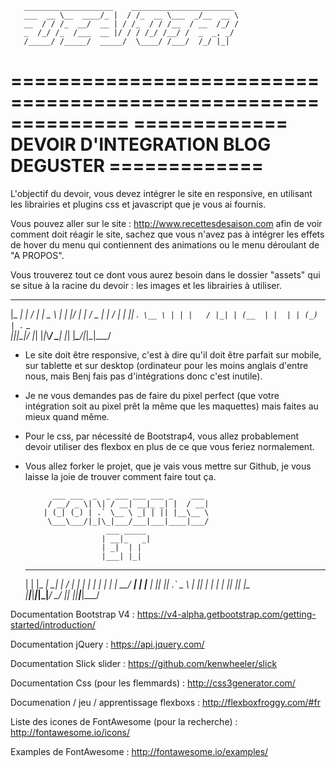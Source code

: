        ____________________    _______________________ 
       ___  __ \__  ____/_ |  / /_  __ \___  _/__  __ \
       __  / / /_  __/  __ | / /_  / / /__  / __  /_/ /
       _  /_/ /_  /___  __ |/ / / /_/ /__/ /  _  _, _/ 
       /_____/ /_____/  _____/  \____/ /___/  /_/ |_|  
                                                      

==============================================================
============= DEVOIR D'INTEGRATION BLOG DEGUSTER =============
==============================================================

L'objectif du devoir, vous devez intégrer le site en 
responsive, en utilisant les librairies et plugins css et 
javascript que je vous ai fournis.

Vous pouvez aller sur le site :
http://www.recettesdesaison.com
afin de voir comment doit réagir le site, sachez que vous
n'avez pas à intégrer les effets de hover du menu qui 
contiennent des animations ou le menu déroulant de 
"A PROPOS".

Vous trouverez tout ce dont vous aurez besoin dans le dossier 
"assets" qui se situe à la racine du devoir : les images et 
les librairies à utiliser.


   ___ _  _ ___ _____ ___ _   _  ___ _____ ___ ___  _  _ ___ 
  |_ _| \| / __|_   _| _ \ | | |/ __|_   _|_ _/ _ \| \| / __|
   | || .` \__ \ | | |   / |_| | (__  | |  | | (_) | .` \__ \
  |___|_|\_|___/ |_| |_|_\\___/ \___| |_| |___\___/|_|\_|___/
                                       

- 	Le site doit être responsive, c'est à dire qu'il doit être 
	parfait sur mobile, sur tablette et sur desktop (ordinateur 
	pour les moins anglais d'entre nous, mais Benj fais pas 
	d'intégrations donc c'est inutile).

-	Je ne vous demandes pas de faire du pixel perfect (que
	votre intégration soit au pixel prêt la même que les 
	maquettes) mais faites au mieux quand même.

-	Pour le css, par nécessité de Bootstrap4, vous allez 
	probablement devoir utiliser des flexbox en plus de ce que 
	vous feriez normalement.

-	Vous allez forker le projet, que je vais vous mettre sur Github,
	je vous laisse la joie de trouver comment faire tout ça.

              ___ ___  _  _ ___ ___ ___ _    ___ 
             / __/ _ \| \| / __| __|_ _| |  / __|
            | (_| (_) | .` \__ \ _| | || |__\__ \
             \___\___/|_|\_|___/___|___|____|___/
                          ___ _____ 
                         | __|_   _|
                         | _|  | |  
                         |___| |_|  
     _    ___ ___ _  _ ___   _   _ _____ ___ _    ___ ___ 
    | |  |_ _| __| \| / __| | | | |_   _|_ _| |  | __/ __|
    | |__ | || _|| .` \__ \ | |_| | | |  | || |__| _|\__ \
    |____|___|___|_|\_|___/  \___/  |_| |___|____|___|___/


Documentation Bootstrap V4 : 
https://v4-alpha.getbootstrap.com/getting-started/introduction/

Documentation jQuery : 
https://api.jquery.com/

Documentation Slick slider : 
https://github.com/kenwheeler/slick

Documentation Css (pour les flemmards) : 
http://css3generator.com/

Documenation / jeu / apprentissage flexboxs : 
http://flexboxfroggy.com/#fr

Liste des icones de FontAwesome (pour la recherche) :
http://fontawesome.io/icons/

Examples de FontAwesome :
http://fontawesome.io/examples/